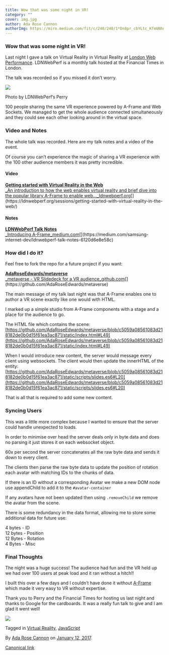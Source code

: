 ```yaml
---
title: Wow that was some night in VR!
category: ""
cover: img.jpg
author: Ada Rose Cannon
authorImg: https://miro.medium.com/fit/c/240/240/1*Dn8pr_cbYLtc_KfmUNhnBA.png
---
```


### Wow that was some night in VR!

Last night I gave a talk on Virtual Reality in Virtual Reality at [London Web Performance](https://ldnwebperf.org/). LDNWebPerf is a monthly talk hosted at the Financial Times in London.

The talk was recorded so if you missed it don’t worry.

![](https://cdn-images-1.medium.com/max/800/0*4ut9NoYbtWVeSb4T.)

Photo by LDNWebPerf’s Perry

100 people sharing the same VR experience powered by A-Frame and Web Sockets. We managed to get the whole audience connected simultaneously and they could see each other looking around in the virtual space.

### Video and Notes

The whole talk was recorded. Here are my talk notes and a video of the event.

Of course you can’t experience the magic of sharing a VR experience with the 100 other audience members it was pretty incredible.

#### Video

[**Getting started with Virtual Reality in the Web**  
_An introduction to how the web enables virtual reality and brief dive into the popular library A-Frame to enable web…_ldnwebperf.org](https://ldnwebperf.org/sessions/getting-started-with-virtual-reality-in-the-web/ "https://ldnwebperf.org/sessions/getting-started-with-virtual-reality-in-the-web/")[](https://ldnwebperf.org/sessions/getting-started-with-virtual-reality-in-the-web/)

#### Notes

[**LDNWebPerf Talk Notes**  
_Introducing A-Frame_medium.com](https://medium.com/samsung-internet-dev/ldnwebperf-talk-notes-6120d6e8e58c "https://medium.com/samsung-internet-dev/ldnwebperf-talk-notes-6120d6e8e58c")[](https://medium.com/samsung-internet-dev/ldnwebperf-talk-notes-6120d6e8e58c)

### How did I do it?

Feel free to fork the repo for a future project if you want:

[**AdaRoseEdwards/metaverse**  
_metaverse - VR Slidedeck for a VR audience_github.com](https://github.com/AdaRoseEdwards/metaverse "https://github.com/AdaRoseEdwards/metaverse")[](https://github.com/AdaRoseEdwards/metaverse)

The main message of my talk last night was that A-Frame enables one to author a VR scene exactly like one would with HTML.

I marked up a simple studio from A-Frame components with a stage and a place for the audience to go.

The HTML file which contains the scene: [https://github.com/AdaRoseEdwards/metaverse/blob/c5059a08561083d218182de0b0d15f61ea3ac871/static/index.html#L49](https://github.com/AdaRoseEdwards/metaverse/blob/c5059a08561083d218182de0b0d15f61ea3ac871/static/index.html#L49)

When I would introduce new content, the server would message every client using websockets. The client would then update the innerHTML of the entity: [https://github.com/AdaRoseEdwards/metaverse/blob/c5059a08561083d218182de0b0d15f61ea3ac871/static/scripts/slides.es6#L20](https://github.com/AdaRoseEdwards/metaverse/blob/c5059a08561083d218182de0b0d15f61ea3ac871/static/scripts/slides.es6#L20)

That is all that is required to add some new content.

### Syncing Users

This was a little more complex because I wanted to ensure that the server could handle unexpected to loads.

In order to minimise over head the server deals only in byte data and does no parsing it just stores it on each websocket object.

60x per second the server concatenates all the raw byte data and sends it down to every client.

The clients then parse the raw byte data to update the position of rotation each avatar with matching IDs to the chunks of data.

If there is an ID without a corresponding Avatar we make a new DOM node use appendChild to add it to the `#avatar-container`

If any avatars have not been updated then using `.removeChild` we remove the avatar from the scene.

There is some redundancy in the data format, allowing me to store some additional data for future use:

4 bytes - ID  
12 bytes - Position  
12 Bytes - Rotation  
4 Bytes - Misc

### Final Thoughts

The night was a huge success! The audience had fun and the VR held up we had over 100 users at peak load and it ran without a hitch!!

I built this over a few days and I couldn’t have done it without [A-Frame](https://aframe.io) which made it very easy to VR without expertise.

Thank you to Perry and the Financial Times for hosting us last night and thanks to Google for the cardboards. It was a really fun talk to give and I am glad it went well!

![](https://cdn-images-1.medium.com/max/2000/1*gfC75MPVxzjW9PDw7keVPQ.png)

Tagged in [Virtual Reality](https://medium.com/tag/virtual-reality), [JavaScript](https://medium.com/tag/javascript)

By [Ada Rose Cannon](https://medium.com/@Lady_Ada_King) on [January 12, 2017](https://medium.com/p/ba091be38794).

[Canonical link](https://medium.com/@Lady_Ada_King/wow-that-was-some-night-in-vr-ba091be38794)
